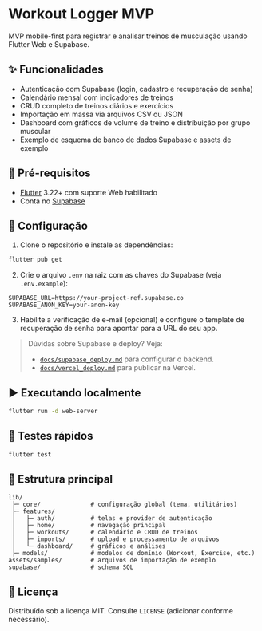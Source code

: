 # Workout Logger MVP

MVP mobile-first para registrar e analisar treinos de musculação usando Flutter Web e Supabase.

## ✨ Funcionalidades

- Autenticação com Supabase (login, cadastro e recuperação de senha)
- Calendário mensal com indicadores de treinos
- CRUD completo de treinos diários e exercícios
- Importação em massa via arquivos CSV ou JSON
- Dashboard com gráficos de volume de treino e distribuição por grupo muscular
- Exemplo de esquema de banco de dados Supabase e assets de exemplo

## 🚀 Pré-requisitos

- [Flutter](https://docs.flutter.dev/get-started/install) 3.22+ com suporte Web habilitado
- Conta no [Supabase](https://supabase.com/)

## 🔧 Configuração

1. Clone o repositório e instale as dependências:

```bash
flutter pub get
```

2. Crie o arquivo `.env` na raiz com as chaves do Supabase (veja `.env.example`):

```env
SUPABASE_URL=https://your-project-ref.supabase.co
SUPABASE_ANON_KEY=your-anon-key
```

3. Habilite a verificação de e-mail (opcional) e configure o template de recuperação de senha para apontar para a URL do seu app.

> Dúvidas sobre Supabase e deploy? Veja:
>
> - [`docs/supabase_deploy.md`](docs/supabase_deploy.md) para configurar o backend.
> - [`docs/vercel_deploy.md`](docs/vercel_deploy.md) para publicar na Vercel.

## ▶️ Executando localmente

```bash
flutter run -d web-server
```

## 🧪 Testes rápidos

```bash
flutter test
```


## 📂 Estrutura principal

```
lib/
 ├─ core/              # configuração global (tema, utilitários)
 ├─ features/
 │   ├─ auth/          # telas e provider de autenticação
 │   ├─ home/          # navegação principal
 │   ├─ workouts/      # calendário e CRUD de treinos
 │   ├─ imports/       # upload e processamento de arquivos
 │   └─ dashboard/     # gráficos e análises
 ├─ models/            # modelos de domínio (Workout, Exercise, etc.)
assets/samples/        # arquivos de importação de exemplo
supabase/              # schema SQL
```

## 📄 Licença

Distribuído sob a licença MIT. Consulte `LICENSE` (adicionar conforme necessário).
